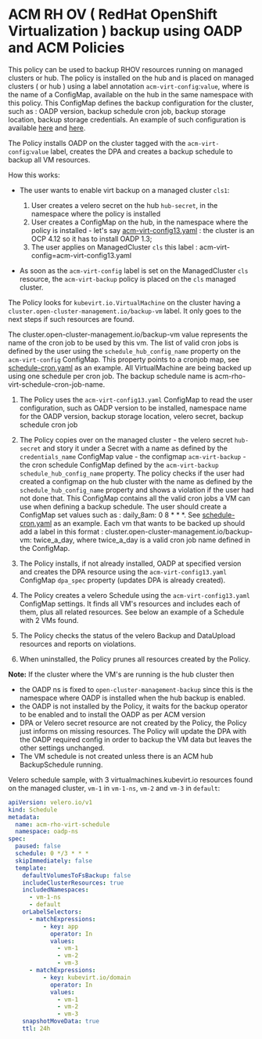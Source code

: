 # ACM RH OV ( RedHat OpenShift Virtualization ) backup using OADP and ACM Policies

This policy can be used to backup RHOV resources running on managed clusters or hub. 
The policy is installed on the hub and is placed on managed clusters ( or hub ) using a label annotation `acm-virt-config`:`value`, where is the name of a ConfigMap, available on the hub in the same namespace with this policy. This ConfigMap defines the backup configuration for the cluster, such as : OADP version, backup schedule cron job, backup storage location, backup storage credentials.
An example of such configuration is available [here](./acm-virt-config.yaml) and [here](./acm-virt-config-13.yaml).

The Policy installs OADP on the cluster tagged with the `acm-virt-config`:`value` label, creates the DPA and creates a backup schedule to backup all VM resources.

How this works:
- The user wants to enable virt backup on a managed cluster `cls1`:
  1. User creates a velero secret on the hub `hub-secret`, in the namespace where the policy is installed
  2. User creates a ConfigMap on the hub, in the namespace where the policy is installed - let's say [acm-virt-config13.yaml](./acm-virt-config-13.yaml) : the cluster is an OCP 4.12 so it has to install OADP 1.3; 
  3. The user applies on ManagedCluster `cls` this label : acm-virt-config=acm-virt-config13.yaml 

- As soon as the `acm-virt-config` label is set on the ManagedCluster `cls` resource, the `acm-virt-backup` policy is placed on the `cls` managed cluster.

The Policy looks for `kubevirt.io.VirtualMachine` on the cluster having a `cluster.open-cluster-management.io/backup-vm` label. It only goes to the next steps if such resources are found.

The cluster.open-cluster-management.io/backup-vm value represents the name of the cron job to be used by this vm. The list of valid cron jobs is defined by the user using the `schedule_hub_config_name` property on the `acm-virt-config` ConfigMap. This property points to a cronjob map, see [schedule-cron.yaml](schedule-cron.yaml) as an example. All VirtualMachine are being backed up using one schedule per cron job. The backup schedule name is acm-rho-virt-schedule-cron-job-name. 

  1. The Policy uses the `acm-virt-config13.yaml` ConfigMap to read the user configuration, such as OADP version to be installed, namespace name for the OADP version, backup storage location, velero secret, backup schedule cron job
  2. The Policy copies over on the managed cluster 
    - the velero secret `hub-secret` and story it under a Secret with a name as defined by the `credentials_name` ConfigMap value
    - the configmap `acm-virt-backup`
    - the cron schedule ConfigMap defined by the `acm-virt-backup` `schedule_hub_config_name` property. The policy checks if the user had created a configmap on the hub cluster with the name as defined by the `schedule_hub_config_name` property and shows a violation if the user had not done that. This ConfigMap contains all the valid cron jobs a VM can use when defining a backup schedule. The user should create a ConfigMap set values such as : daily_8am: 0 8 * * *. See [schedule-cron.yaml](schedule-cron.yaml) as an example. Each vm that wants to be backed up should add a label in this format : cluster.open-cluster-management.io/backup-vm: twice_a_day, where twice_a_day is a valid cron job name defined in the ConfigMap. 

  3. The Policy installs, if not already installed, OADP at specified version and creates the DPA resource using the `acm-virt-config13.yaml` ConfigMap `dpa_spec` property (updates DPA is already created).
  4. The Policy creates a velero Schedule using the `acm-virt-config13.yaml` ConfigMap settings. It finds all VM's resources and includes each of them, plus all related resources. See below an example of a Schedule with 2 VMs found.
  5. The Policy checks the status of the velero Backup and DataUpload resources and reports on violations.
  6. When uninstalled, the Policy prunes all resources created by the Policy.

<b>Note:</b>
If the cluster where the VM's are running is the hub cluster then 
- the OADP ns is fixed to `open-cluster-management-backup` since this is the namespace where OADP is installed when the hub backup is enabled.
- the OADP is not installed by the Policy, it waits for the backup operator to be enabled and to install the OADP as per ACM version
- DPA or Velero secret resource are not created by the Policy, the Policy just informs on missing resources. The Policy will update the DPA with the OADP required config in order to backup the VM data but leaves the other settings unchanged.
- The VM schedule is not created unless there is an ACM hub BackupSchedule running.

Velero schedule sample, with 3 virtualmachines.kubevirt.io resources found on the managed cluster, `vm-1` in `vm-1-ns`, `vm-2` and `vm-3` in `default`:

```yaml
apiVersion: velero.io/v1
kind: Schedule
metadata:
  name: acm-rho-virt-schedule
  namespace: oadp-ns
spec:
  paused: false
  schedule: 0 */3 * * *
  skipImmediately: false
  template:
    defaultVolumesToFsBackup: false
    includeClusterResources: true
    includedNamespaces:
      - vm-1-ns
      - default
    orLabelSelectors:
      - matchExpressions:
          - key: app
            operator: In
            values:
              - vm-1
              - vm-2
              - vm-3
      - matchExpressions:
          - key: kubevirt.io/domain
            operator: In
            values:
              - vm-1
              - vm-2
              - vm-3
    snapshotMoveData: true
    ttl: 24h
```
